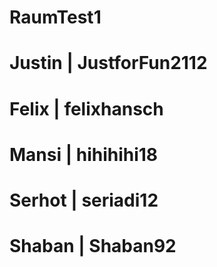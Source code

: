 # RaumTest1

# Justin | JustforFun2112
# Felix | felixhansch
# Mansi | hihihihi18
# Serhot | seriadi12
# Shaban | Shaban92
